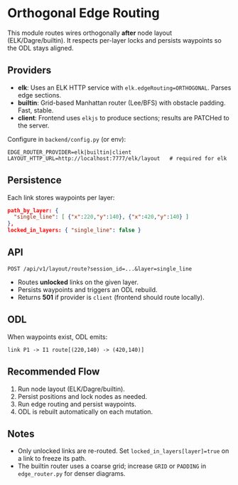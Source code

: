 # Orthogonal Edge Routing

This module routes wires orthogonally **after** node layout (ELK/Dagre/builtin).
It respects per-layer locks and persists waypoints so the ODL stays aligned.

## Providers
- **elk**: Uses an ELK HTTP service with `elk.edgeRouting=ORTHOGONAL`. Parses edge sections.
- **builtin**: Grid-based Manhattan router (Lee/BFS) with obstacle padding. Fast, stable.
- **client**: Frontend uses `elkjs` to produce sections; results are PATCHed to the server.

Configure in `backend/config.py` (or env):

```
EDGE_ROUTER_PROVIDER=elk|builtin|client
LAYOUT_HTTP_URL=http://localhost:7777/elk/layout   # required for elk
```

## Persistence
Each link stores waypoints per layer:

```json
path_by_layer: {
  "single_line": [ {"x":220,"y":140}, {"x":420,"y":140} ]
},
locked_in_layers: { "single_line": false }
```

## API
`POST /api/v1/layout/route?session_id=...&layer=single_line`

- Routes **unlocked** links on the given layer.
- Persists waypoints and triggers an ODL rebuild.
- Returns **501** if provider is `client` (frontend should route locally).

## ODL
When waypoints exist, ODL emits:

```
link P1 -> I1 route[(220,140) -> (420,140)]
```

## Recommended Flow
1. Run node layout (ELK/Dagre/builtin).
2. Persist positions and lock nodes as needed.
3. Run edge routing and persist waypoints.
4. ODL is rebuilt automatically on each mutation.

## Notes
- Only unlocked links are re-routed. Set `locked_in_layers[layer]=true` on a link to freeze its path.
- The builtin router uses a coarse grid; increase `GRID` or `PADDING` in `edge_router.py` for denser diagrams.


